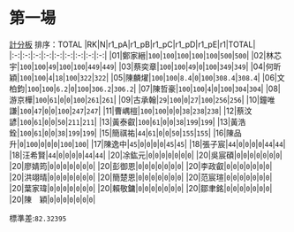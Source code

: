 # 第一場
[計分板](./r1/)
排序：TOTAL
|RK|N|r1_pA|r1_pB|r1_pC|r1_pD|r1_pE|r1|TOTAL|
|:-:|:-:|:-:|:-:|:-:|:-:|:-:|:-:|:-:|
|01|鄭家縉|`100`|`100`|`100`|`100`|`100`|`500`|`500`|
|02|林芯宇|`100`|`100`|`49`|`100`|`100`|`449`|`449`|
|03|蔡奕章|`100`|`100`|`49`|`0`|`100`|`349`|`349`|
|04|何昕穎|`100`|`100`|`4`|`18`|`100`|`322`|`322`|
|05|陳麟燿|`100`|`100`|`8.4`|`0`|`100`|`308.4`|`308.4`|
|06|文柏鈞|`100`|`100`|`6.2`|`0`|`100`|`306.2`|`306.2`|
|07|陳哲豪|`100`|`100`|`4`|`0`|`100`|`304`|`304`|
|08|游京樺|`100`|`61`|`0`|`0`|`100`|`261`|`261`|
|09|古承翰|`29`|`100`|`0`|`27`|`100`|`256`|`256`|
|10|鐘唯謙|`100`|`47`|`0`|`0`|`100`|`247`|`247`|
|11|曹嵎榿|`100`|`100`|`0`|`0`|`38`|`238`|`238`|
|12|蔡汶諺|`100`|`61`|`0`|`0`|`50`|`211`|`211`|
|13|黃泰叡|`100`|`61`|`0`|`0`|`38`|`199`|`199`|
|13|黃浩銓|`100`|`61`|`0`|`0`|`38`|`199`|`199`|
|15|簡祺祐|`44`|`61`|`0`|`0`|`50`|`155`|`155`|
|16|陳品升|`0`|`100`|`0`|`0`|`0`|`100`|`100`|
|17|陳逸中|`45`|`0`|`0`|`0`|`0`|`45`|`45`|
|18|張子宸|`44`|`0`|`0`|`0`|`0`|`44`|`44`|
|18|汪希賢|`44`|`0`|`0`|`0`|`0`|`44`|`44`|
|20|凃鈜元|`0`|`0`|`0`|`0`|`0`|`0`|`0`|
|20|吳宸碩|`0`|`0`|`0`|`0`|`0`|`0`|`0`|
|20|廖婧筠|`0`|`0`|`0`|`0`|`0`|`0`|`0`|
|20|彭御恩|`0`|`0`|`0`|`0`|`0`|`0`|`0`|
|20|李政叡|`0`|`0`|`0`|`0`|`0`|`0`|`0`|
|20|洪翊晴|`0`|`0`|`0`|`0`|`0`|`0`|`0`|
|20|簡楚恩|`0`|`0`|`0`|`0`|`0`|`0`|`0`|
|20|范宸瑄|`0`|`0`|`0`|`0`|`0`|`0`|`0`|
|20|葉家瑋|`0`|`0`|`0`|`0`|`0`|`0`|`0`|
|20|賴敬鏞|`0`|`0`|`0`|`0`|`0`|`0`|`0`|
|20|鄒聿銘|`0`|`0`|`0`|`0`|`0`|`0`|`0`|
|20|陳　穎|`0`|`0`|`0`|`0`|`0`|`0`|`0`|

標準差:`82.32395`

